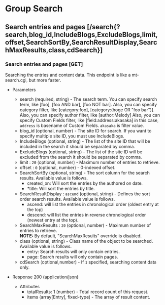 # Group Search

## Search entries and pages [/search{?search,blog_id,IncludeBlogs,ExcludeBlogs,limit,offset,SearchSortBy,SearchResultDisplay,SearchMaxResults,class,cdSearch}]

### Search entries and pages [GET]
Searching the entries and content data. This endpoint is like a mt-search.cgi, but more faster.

+ Parameters
    + search (required, string) - The search term. You can specify search term, like [foo], [foo AND bar], [foo NOT bar].
        Also, you can specify category filter, like [category:foo], [category:(hoge OR "foo bar")]. Also, you can specify author filter, like [author:Melody]
        Also, you can specify Custom Fields filter, like [field:address:akasaka] in this case, `address` is basename of Custom Fields. `akasaka` is filter value.
    + blog_id (optional, number) - The site ID for search. If you want to specify multiple site ID, you must use IncludeBlogs.
    + IncludeBlogs (optional, string) - The list of the site ID that will be included in the search it should be separated by comma.
    + ExcludeBlogs (optional, string) - The list of the site ID will be excluded from the search it should be separated by comma.
    + limit : `20` (optional, number) - Maximum number of entries to retrieve.
    + offset : `0` (optional, number) - 0-indexed offset.
    + SearchSortBy (optional, string) - The sort column for the search results. Available value is follows.
        * created_on: Will sort the entries by the authored on date.
        * *title: Will sort the entries by title.
    + SearchResultDisplay : `ascend` (optional, string) - Defines the sort order search results. Available value is follows.
        * ascend: will list the entries in chronological order (oldest entry at the top)
        * descend: will list the entries in reverse chronological order (newest entry at the top).
    + SearchMaxResults : `20` (optional, number) - Maximum number of entries to retrieve.  
        **NOTE:** By default, "SearchMaxResults" override is disabled.
    + class (optional, string) - Class name of the object to be searched. Available value is follows.
        * entry: Search results will only contain entries.
        * page: Search results will only contain pages.
    + cdSearch (optional,number) - If `1` specified, searching content data only.

+ Response 200 (application/json)

    + Attributes
        + totalResults: 1 (number) - Total record count of this request.
        + items (array[Entry], fixed-type) - The array of result content.
